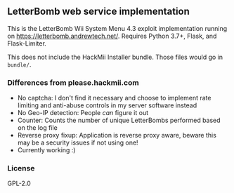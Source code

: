 ## LetterBomb web service implementation

This is the LetterBomb Wii System Menu 4.3 exploit implementation running on
https://letterbomb.andrewtech.net/. Requires Python 3.7+, Flask, and Flask-Limiter.

This does not include the HackMii Installer bundle. Those files would go
in `bundle/`.

### Differences from please.hackmii.com

 * No captcha: I don't find it necessary and choose to implement rate limiting and anti-abuse controls in my server software instead
 * No Geo-IP detection: People *can* figure it out
 * Counter: Counts the number of unique LetterBombs performed based on the log file
 * Reverse proxy fixup: Application is reverse proxy aware, beware this may be a security issues if not using one!
 * Currently working :)


### License

GPL-2.0
